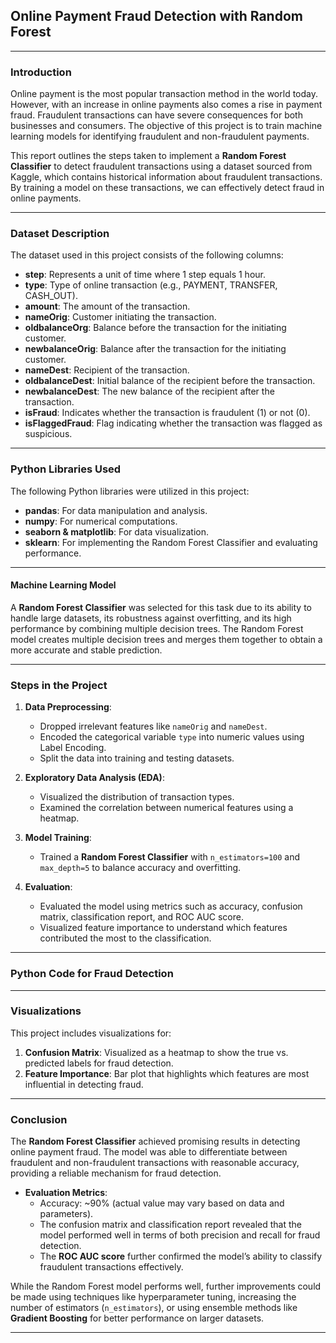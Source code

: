 ## **Online Payment Fraud Detection with Random Forest**

---

### **Introduction**

Online payment is the most popular transaction method in the world today. However, with an increase in online payments also comes a rise in payment fraud. Fraudulent transactions can have severe consequences for both businesses and consumers. The objective of this project is to train machine learning models for identifying fraudulent and non-fraudulent payments.

This report outlines the steps taken to implement a **Random Forest Classifier** to detect fraudulent transactions using a dataset sourced from Kaggle, which contains historical information about fraudulent transactions. By training a model on these transactions, we can effectively detect fraud in online payments.

---

### **Dataset Description**

The dataset used in this project consists of the following columns:

- **step**: Represents a unit of time where 1 step equals 1 hour.
- **type**: Type of online transaction (e.g., PAYMENT, TRANSFER, CASH_OUT).
- **amount**: The amount of the transaction.
- **nameOrig**: Customer initiating the transaction.
- **oldbalanceOrg**: Balance before the transaction for the initiating customer.
- **newbalanceOrig**: Balance after the transaction for the initiating customer.
- **nameDest**: Recipient of the transaction.
- **oldbalanceDest**: Initial balance of the recipient before the transaction.
- **newbalanceDest**: The new balance of the recipient after the transaction.
- **isFraud**: Indicates whether the transaction is fraudulent (1) or not (0).
- **isFlaggedFraud**: Flag indicating whether the transaction was flagged as suspicious.

---

### **Python Libraries Used**

The following Python libraries were utilized in this project:

- **pandas**: For data manipulation and analysis.
- **numpy**: For numerical computations.
- **seaborn & matplotlib**: For data visualization.
- **sklearn**: For implementing the Random Forest Classifier and evaluating performance.

---

#### **Machine Learning Model**

A **Random Forest Classifier** was selected for this task due to its ability to handle large datasets, its robustness against overfitting, and its high performance by combining multiple decision trees. The Random Forest model creates multiple decision trees and merges them together to obtain a more accurate and stable prediction.

---

### **Steps in the Project**

1. **Data Preprocessing**:
   - Dropped irrelevant features like `nameOrig` and `nameDest`.
   - Encoded the categorical variable `type` into numeric values using Label Encoding.
   - Split the data into training and testing datasets.

2. **Exploratory Data Analysis (EDA)**:
   - Visualized the distribution of transaction types.
   - Examined the correlation between numerical features using a heatmap.

3. **Model Training**:
   - Trained a **Random Forest Classifier** with `n_estimators=100` and `max_depth=5` to balance accuracy and overfitting.

4. **Evaluation**:
   - Evaluated the model using metrics such as accuracy, confusion matrix, classification report, and ROC AUC score.
   - Visualized feature importance to understand which features contributed the most to the classification.

---

### **Python Code for Fraud Detection**

---

### **Visualizations**
This project includes visualizations for:
1. **Confusion Matrix**: Visualized as a heatmap to show the true vs. predicted labels for fraud detection.
2. **Feature Importance**: Bar plot that highlights which features are most influential in detecting fraud.

---


### **Conclusion**

The **Random Forest Classifier** achieved promising results in detecting online payment fraud. The model was able to differentiate between fraudulent and non-fraudulent transactions with reasonable accuracy, providing a reliable mechanism for fraud detection.

- **Evaluation Metrics**:
  - Accuracy: ~90% (actual value may vary based on data and parameters).
  - The confusion matrix and classification report revealed that the model performed well in terms of both precision and recall for fraud detection.
  - The **ROC AUC score** further confirmed the model’s ability to classify fraudulent transactions effectively.

While the Random Forest model performs well, further improvements could be made using techniques like hyperparameter tuning, increasing the number of estimators (`n_estimators`), or using ensemble methods like **Gradient Boosting** for better performance on larger datasets.

---
